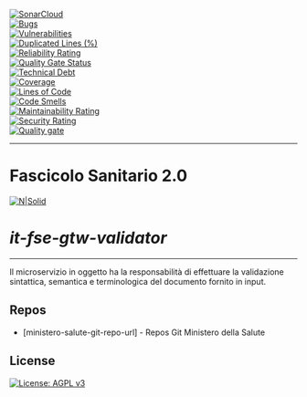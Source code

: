 [![SonarCloud](https://sonarcloud.io/images/project_badges/sonarcloud-black.svg)](https://sonarcloud.io/summary/new_code?id=it.finanze.sanita.fse2%3Agtw-validator)
<br/>
[![Bugs](https://sonarcloud.io/api/project_badges/measure?project=it.finanze.sanita.fse2%3Agtw-validator&metric=bugs)](https://sonarcloud.io/summary/new_code?id=it.finanze.sanita.fse2%3Agtw-validator)
<br/>
[![Vulnerabilities](https://sonarcloud.io/api/project_badges/measure?project=it.finanze.sanita.fse2%3Agtw-validator&metric=vulnerabilities)](https://sonarcloud.io/summary/new_code?id=it.finanze.sanita.fse2%3Agtw-validator)
<br/>
[![Duplicated Lines (%)](https://sonarcloud.io/api/project_badges/measure?project=it.finanze.sanita.fse2%3Agtw-validator&metric=duplicated_lines_density)](https://sonarcloud.io/summary/new_code?id=it.finanze.sanita.fse2%3Agtw-validator)
<br/>
[![Reliability Rating](https://sonarcloud.io/api/project_badges/measure?project=it.finanze.sanita.fse2%3Agtw-validator&metric=reliability_rating)](https://sonarcloud.io/summary/new_code?id=it.finanze.sanita.fse2%3Agtw-validator)
<br/>
[![Quality Gate Status](https://sonarcloud.io/api/project_badges/measure?project=it.finanze.sanita.fse2%3Agtw-validator&metric=alert_status)](https://sonarcloud.io/summary/new_code?id=it.finanze.sanita.fse2%3Agtw-validator)
<br/>
[![Technical Debt](https://sonarcloud.io/api/project_badges/measure?project=it.finanze.sanita.fse2%3Agtw-validator&metric=sqale_index)](https://sonarcloud.io/summary/new_code?id=it.finanze.sanita.fse2%3Agtw-validator)
<br/>
[![Coverage](https://sonarcloud.io/api/project_badges/measure?project=it.finanze.sanita.fse2%3Agtw-validator&metric=coverage)](https://sonarcloud.io/summary/new_code?id=it.finanze.sanita.fse2%3Agtw-validator)
<br/>
[![Lines of Code](https://sonarcloud.io/api/project_badges/measure?project=it.finanze.sanita.fse2%3Agtw-validator&metric=ncloc)](https://sonarcloud.io/summary/new_code?id=it.finanze.sanita.fse2%3Agtw-validator)
<br/>
[![Code Smells](https://sonarcloud.io/api/project_badges/measure?project=it.finanze.sanita.fse2%3Agtw-validator&metric=code_smells)](https://sonarcloud.io/summary/new_code?id=it.finanze.sanita.fse2%3Agtw-validator)
<br/>
[![Maintainability Rating](https://sonarcloud.io/api/project_badges/measure?project=it.finanze.sanita.fse2%3Agtw-validator&metric=sqale_rating)](https://sonarcloud.io/summary/new_code?id=it.finanze.sanita.fse2%3Agtw-validator)
<br/>
[![Security Rating](https://sonarcloud.io/api/project_badges/measure?project=it.finanze.sanita.fse2%3Agtw-validator&metric=security_rating)](https://sonarcloud.io/summary/new_code?id=it.finanze.sanita.fse2%3Agtw-validator)
<br/>
[![Quality gate](https://sonarcloud.io/api/project_badges/quality_gate?project=it.finanze.sanita.fse2%3Agtw-validator)](https://sonarcloud.io/summary/new_code?id=it.finanze.sanita.fse2%3Agtw-validator)
<br/>

---

# Fascicolo Sanitario 2.0
[![N|Solid](https://www.sogei.it/content/dam/sogei/loghi/Sogei_logo_304.svg)](https://www.sogei.it/it/sogei-homepage.html)

# _it-fse-gtw-validator_


---

Il microservizio in oggetto ha la responsabilità di effettuare la validazione sintattica, semantica e terminologica del documento fornito in input.


## Repos
- [ministero-salute-git-repo-url] - Repos Git Ministero della Salute

## License

[![License: AGPL v3](https://img.shields.io/badge/License-AGPL_v3-blue.svg)](https://www.gnu.org/licenses/agpl-3.0)
